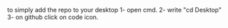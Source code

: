 to simply add the repo to your desktop
1- open cmd.
2- write "cd Desktop"
3- on github click on code icon.
